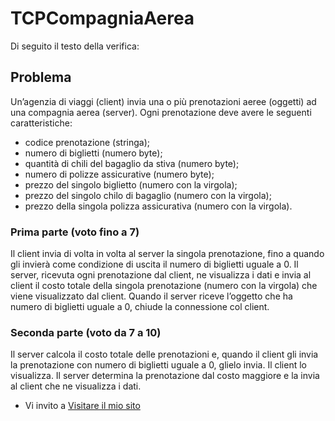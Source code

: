 # TCPCompagniaAerea
Di seguito il testo della verifica:
## Problema
Un’agenzia di viaggi (client) invia una o più prenotazioni aeree (oggetti) ad una compagnia aerea (server).
Ogni prenotazione deve avere le seguenti caratteristiche:
- codice prenotazione (stringa);
- numero di biglietti (numero byte);
- quantità di chili del bagaglio da stiva (numero byte);
- numero di polizze assicurative (numero byte);
- prezzo del singolo biglietto (numero con la virgola);
- prezzo del singolo chilo di bagaglio (numero con la virgola);
- prezzo della singola polizza assicurativa (numero con la virgola).
### Prima parte (voto fino a 7)
Il client invia di volta in volta al server la singola prenotazione, fino a quando gli invierà come
condizione di uscita il numero di biglietti uguale a 0.
Il server, ricevuta ogni prenotazione dal client, ne visualizza i dati e invia al client il costo totale
della singola prenotazione (numero con la virgola) che viene visualizzato dal client.
Quando il server riceve l’oggetto che ha numero di biglietti uguale a 0, chiude la connessione col
client.
### Seconda parte (voto da 7 a 10)
Il server calcola il costo totale delle prenotazioni e, quando il client gli invia la prenotazione con
numero di biglietti uguale a 0, glielo invia. Il client lo visualizza.
Il server determina la prenotazione dal costo maggiore e la invia al client che ne visualizza i dati.


- Vi invito a [Visitare il mio sito](https://nbernardi.tk)
